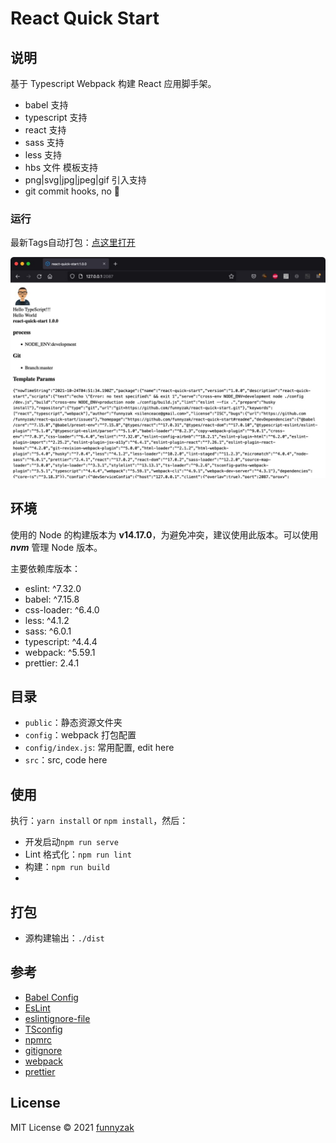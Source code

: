# React Quick Start

## 说明

基于 Typescript Webpack 构建 React 应用脚手架。

-   babel 支持
-   typescript 支持
-   react 支持
-   sass 支持
-   less 支持
-   hbs 文件 模板支持
-   png|svg|jpg|jpeg|gif 引入支持
-   git commit hooks, no 💩

### 运行

最新Tags自动打包：[点这里打开](https://funnyzak.github.io/react-quick-start/)

![run](public/_docs/assets/img/run-demo.jpg)

## 环境

使用的 Node 的构建版本为 **v14.17.0**，为避免冲突，建议使用此版本。可以使用 **_nvm_** 管理 Node 版本。

主要依赖库版本：

-   eslint: ^7.32.0
-   babel: ^7.15.8
-   css-loader: ^6.4.0
-   less: ^4.1.2
-   sass: ^6.0.1
-   typescript: ^4.4.4
-   webpack: ^5.59.1
-   prettier: 2.4.1

## 目录

-   `public`：静态资源文件夹
-   `config`：webpack 打包配置
-   `config/index.js`: 常用配置, edit here
-   `src`：src, code here

## 使用

执行：`yarn install` or `npm install`，然后：

-   开发启动`npm run serve`
-   Lint 格式化：`npm run lint`
-   构建：`npm run build`
-
## 打包

-   源构建输出：`./dist`

## 参考

-   [Babel Config](https://babel.docschina.org/docs/en/7.0.0/configuration/)
-   [EsLint](https://eslint.org/docs/user-guide/configuring/)
-   [eslintignore-file](https://eslint.org/docs/user-guide/configuring/ignoring-code#the-eslintignore-file)
-   [TSconfig](https://www.typescriptlang.org/tsconfig/)
-   [npmrc](https://docs.npmjs.com/cli/v7/configuring-npm/npmrc)
-   [gitignore](https://git-scm.com/docs/gitignore)
-   [webpack](https://webpack.docschina.org/guides/getting-started/)
-   [prettier](https://prettier.io/docs/en/index.html)

## License

MIT License © 2021 [funnyzak](https://github.com/funnyzak)
